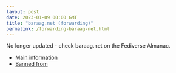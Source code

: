 ```yaml
---
layout: post
date: 2023-01-09 00:00 GMT
title: "baraag.net (forwarding)"
permalink: /forwarding-baraag-net.html
---
```


No longer updated - check baraag.net on the Fediverse Almanac.

* [Main information](https://www.fediversealmanac.com/api/v1/instances/baraag.net)
* [Banned from](https://www.fediversealmanac.com/api/v1/instances/baraag.net/banned_from)

